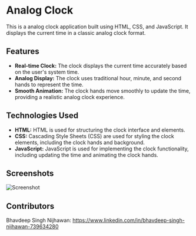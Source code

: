 # Analog Clock

This is a analog clock application built using HTML, CSS, and JavaScript. It displays the current time in a classic analog clock format.

## Features

- **Real-time Clock:** The clock displays the current time accurately based on the user's system time.
- **Analog Display:** The clock uses traditional hour, minute, and second hands to represent the time.
- **Smooth Animation:** The clock hands move smoothly to update the time, providing a realistic analog clock experience.

## Technologies Used

- **HTML:** HTML is used for structuring the clock interface and elements.
- **CSS:** Cascading Style Sheets (CSS) are used for styling the clock elements, including the clock hands and background.
- **JavaScript:** JavaScript is used for implementing the clock functionality, including updating the time and animating the clock hands.

## Screenshots

![Screenshot](/screenshots/screenshot.png)

## Contributors

Bhavdeep Singh Nijhawan: https://www.linkedin.com/in/bhavdeep-singh-nijhawan-739634280
